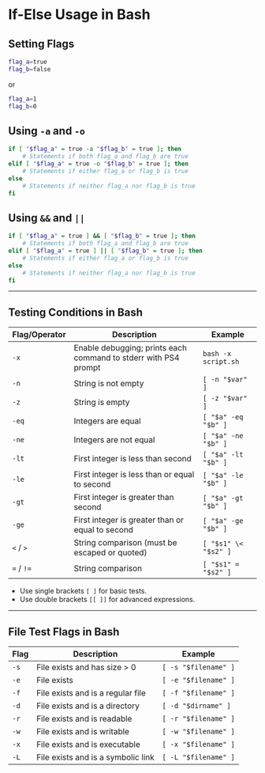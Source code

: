 # If-Else Usage in Bash

## Setting Flags

```bash
flag_a=true
flag_b=false
```
or
```bash
flag_a=1
flag_b=0
```

## Using `-a` and `-o`

```bash
if [ "$flag_a" = true -a "$flag_b" = true ]; then
    # Statements if both flag_a and flag_b are true
elif [ "$flag_a" = true -o "$flag_b" = true ]; then
    # Statements if either flag_a or flag_b is true
else
    # Statements if neither flag_a nor flag_b is true
fi
```

## Using `&&` and `||`

```bash
if [ "$flag_a" = true ] && [ "$flag_b" = true ]; then
    # Statements if both flag_a and flag_b are true
elif [ "$flag_a" = true ] || [ "$flag_b" = true ]; then
    # Statements if either flag_a or flag_b is true
else
    # Statements if neither flag_a nor flag_b is true
fi
```

---

## Testing Conditions in Bash

| Flag/Operator | Description | Example |
|---------------|-------------|---------|
| `-x` | Enable debugging; prints each command to stderr with PS4 prompt | `bash -x script.sh` |
| `-n` | String is not empty | `[ -n "$var" ]` |
| `-z` | String is empty | `[ -z "$var" ]` |
| `-eq` | Integers are equal | `[ "$a" -eq "$b" ]` |
| `-ne` | Integers are not equal | `[ "$a" -ne "$b" ]` |
| `-lt` | First integer is less than second | `[ "$a" -lt "$b" ]` |
| `-le` | First integer is less than or equal to second | `[ "$a" -le "$b" ]` |
| `-gt` | First integer is greater than second | `[ "$a" -gt "$b" ]` |
| `-ge` | First integer is greater than or equal to second | `[ "$a" -ge "$b" ]` |
| `<` / `>` | String comparison (must be escaped or quoted) | `[ "$s1" \< "$s2" ]` |
| `=` / `!=` | String comparison | `[ "$s1" = "$s2" ]` |

- Use single brackets `[ ]` for basic tests.
- Use double brackets `[[ ]]` for advanced expressions.

---

## File Test Flags in Bash

| Flag | Description | Example |
|------|-------------|---------|
| `-s` | File exists and has size > 0 | `[ -s "$filename" ]` |
| `-e` | File exists | `[ -e "$filename" ]` |
| `-f` | File exists and is a regular file | `[ -f "$filename" ]` |
| `-d` | File exists and is a directory | `[ -d "$dirname" ]` |
| `-r` | File exists and is readable | `[ -r "$filename" ]` |
| `-w` | File exists and is writable | `[ -w "$filename" ]` |
| `-x` | File exists and is executable | `[ -x "$filename" ]` |
| `-L` | File exists and is a symbolic link | `[ -L "$filename" ]` |
